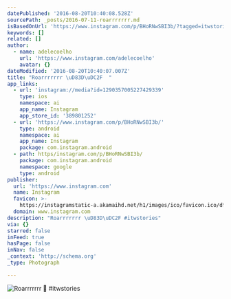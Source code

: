 ```yaml
---
datePublished: '2016-08-20T10:40:08.528Z'
sourcePath: _posts/2016-07-11-roarrrrrrr.md
isBasedOnUrl: 'https://www.instagram.com/p/BHoRNwSBI3b/?tagged=itwstories'
keywords: []
related: []
author:
  - name: adelecoelho
    url: 'https://www.instagram.com/adelecoelho'
    avatar: {}
dateModified: '2016-08-20T10:40:07.007Z'
title: "Roarrrrrrr \uD83D\uDC2F  "
app_links:
  - url: 'instagram://media?id=1290357005227429339'
    type: ios
    namespace: ai
    app_name: Instagram
    app_store_id: '389801252'
  - url: 'https://www.instagram.com/p/BHoRNwSBI3b/'
    type: android
    namespace: ai
    app_name: Instagram
    package: com.instagram.android
  - path: https/instagram.com/p/BHoRNwSBI3b/
    package: com.instagram.android
    namespace: google
    type: android
publisher:
  url: 'https://www.instagram.com'
  name: Instagram
  favicon: >-
    https://instagramstatic-a.akamaihd.net/h1/images/ico/favicon.ico/dfa85bb1fd63.ico
  domain: www.instagram.com
description: "Roarrrrrrr \uD83D\uDC2F #itwstories"
via: {}
starred: false
inFeed: true
hasPage: false
inNav: false
_context: 'http://schema.org'
_type: Photograph

---
```

![Roarrrrrrr  #itwstories](https://imgflo.herokuapp.com/graph/vahj1ThiexotieMo/7b2f1d27d7f2fd1112f01b3c46a07b1e/noop.jpg?input=https%3A%2F%2Fscontent.cdninstagram.com%2Ft51.2885-15%2Fs640x640%2Fsh0.08%2Fe35%2F13573528_1748444738703959_1301021002_n.jpg%3Fig_cache_key%3DMTI5MDM1NzAwNTIyNzQyOTMzOQ%253D%253D.2)